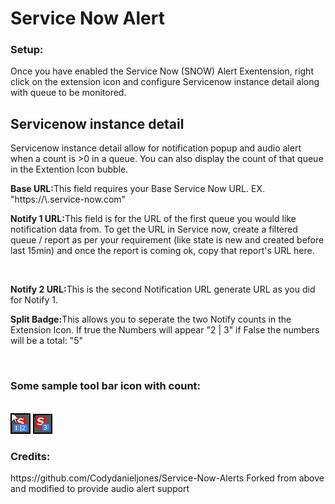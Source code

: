 
<body>
    <h1>Service Now Alert</h1>
    <h3>Setup:</h3>
    <p>Once you have enabled the Service Now (SNOW) Alert Exentension, right click on the extension icon and configure Servicenow instance detail along with queue to be monitored.    
    <h2>Servicenow instance detail</h2>
    <p>Servicenow instance detail allow for notification popup and audio alert when a count is >0 in a queue. You can also display the count of that queue in the Extention Icon bubble.</p>
    <p><strong>Base URL:</strong>This field requires your Base Service Now URL. EX. "https://\<yourinstance\>.service-now.com"</p>
    <p><strong>Notify 1 URL:</strong>This field is for the URL of the first queue you would like notification data from. To get the URL in Service now, create a filtered queue / report as per your requirement (like state is new and created before last 15min) and once the report is coming ok, copy that report's URL here.</p>
    <br />
    <p><strong>Notify 2 URL:</strong>This is the second Notification URL generate URL as you did for Notify 1.</p>
    <p><strong>Split Badge:</strong>This allows you to seperate the two Notify counts in the Extension Icon. If true the Numbers will appear "2 | 3" if False the numbers will be a total: "5"</p><br>
    <h3>Some sample tool bar icon with count:</h3><br>
    <img src="images/split.png" alt=""  style="border:2px solid black"/>
    <img src="images/sum.png" alt="" style="border:2px solid black"/>
    <h3>Credits:</h3>
    https://github.com/Codydanieljones/Service-Now-Alerts
    Forked from above and modified to provide audio alert support


</body>
</html>
